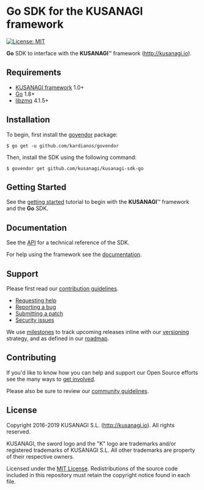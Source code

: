Go SDK for the KUSANAGI framework
=================================

[![License: MIT](https://img.shields.io/badge/License-MIT-blue.svg)](https://opensource.org/licenses/MIT)

**Go** SDK to interface with the **KUSANAGI**™ framework (http://kusanagi.io).

Requirements
------------

* [KUSANAGI framework](http://kusanagi.io) 1.0+
* [Go](https://golang.org/dl/) 1.8+
* [libzmq](http://zeromq.org/intro:get-the-software) 4.1.5+

Installation
------------

To begin, first install the [govendor](https://github.com/kardianos/govendor) package:

```
$ go get -u github.com/kardianos/govendor
```

Then, install the SDK using the following command:

```
$ govendor get github.com/kusanagi/kusanagi-sdk-go
```

Getting Started
---------------

See the [getting started](http://kusanagi.io/docs/getting-started) tutorial to begin with the **KUSANAGI**™ framework and the **Go** SDK.

Documentation
-------------

See the [API](http://kusanagi.io/docs/sdk) for a technical reference of the SDK.

For help using the framework see the [documentation](http://kusanagi.io/docs).

Support
-------

Please first read our [contribution guidelines](http://kusanagi.io/open-source/contributing).

* [Requesting help](http://kusanagi.io/open-source/help)
* [Reporting a bug](http://kusanagi.io/open-source/bug)
* [Submitting a patch](http://kusanagi.io/open-source/patch)
* [Security issues](http://kusanagi.io/open-source/security)

We use [milestones](https://github.com/kusanagi/kusanagi-sdk-go/milestones) to track upcoming releases inline with our [versioning](http://kusanagi.io/open-source/roadmap#versioning) strategy, and as defined in our [roadmap](http://kusanagi.io/open-source/roadmap).

Contributing
------------

If you'd like to know how you can help and support our Open Source efforts see the many ways to [get involved](http://kusanagi.io/open-source).

Please also be sure to review our [community guidelines](http://kusanagi.io/open-source/conduct).

License
-------

Copyright 2016-2019 KUSANAGI S.L. (http://kusanagi.io). All rights reserved.

KUSANAGI, the sword logo and the "K" logo are trademarks and/or registered trademarks of KUSANAGI S.L. All other trademarks are property of their respective owners.

Licensed under the [MIT License](https://opensource.org/licenses/MIT). Redistributions of the source code included in this repository must retain the copyright notice found in each file.
